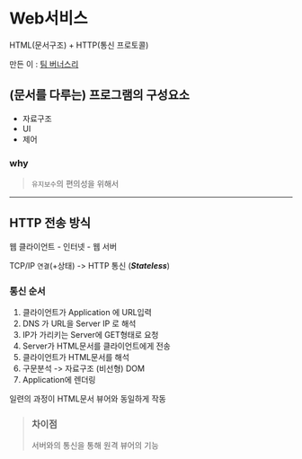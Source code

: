 # Web서비스
HTML(문서구조) + HTTP(통신 프로토콜)

만든 이 : [팀 버너스리](https://ko.wikipedia.org/wiki/%ED%8C%80_%EB%B2%84%EB%84%88%EC%8A%A4%EB%A6%AC)

## (문서를 다루는) 프로그램의 구성요소
- 자료구조
- UI
- 제어

### why
> `유지보수`의 편의성을 위해서

<hr>

## HTTP 전송 방식
웹 클라이언트 - 인터넷 - 웹 서버

TCP/IP `연결`(+상태) -> HTTP 통신 (***Stateless***)

### 통신 순서
1. 클라이언트가 Application 에 URL입력
2. DNS 가 URL을 Server IP 로 해석
3. IP가 가리키는 Server에 GET형태로 요청
4. Server가 HTML문서를 클라이언트에게 전송
5. 클라이언트가 HTML문서를 해석
6. 구문분석 -> 자료구조 (비선형) DOM
7. Application에 렌더링

일련의 과정이 HTML문서 뷰어와 동일하게 작동

>### 차이점   
>서버와의 통신을 통해 원격 뷰어의 기능